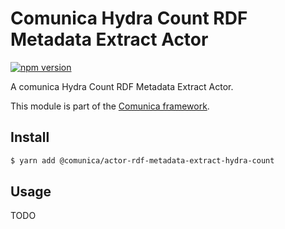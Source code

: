 # Comunica Hydra Count RDF Metadata Extract Actor

[![npm version](https://badge.fury.io/js/%40comunica%2Factor-rdf-metadata-extract-hydra-count.svg)](https://www.npmjs.com/package/@comunica/actor-rdf-metadata-extract-hydra-count)

A comunica Hydra Count RDF Metadata Extract Actor.

This module is part of the [Comunica framework](https://github.com/comunica/comunica).

## Install

```bash
$ yarn add @comunica/actor-rdf-metadata-extract-hydra-count
```

## Usage

TODO
